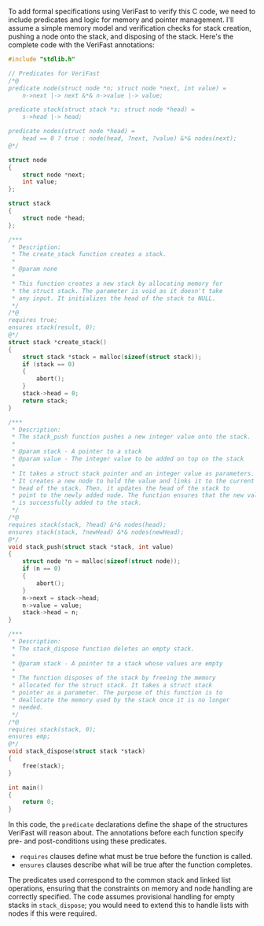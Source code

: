 To add formal specifications using VeriFast to verify this C code, we need to include predicates and logic for memory and pointer management. I'll assume a simple memory model and verification checks for stack creation, pushing a node onto the stack, and disposing of the stack. Here's the complete code with the VeriFast annotations:

```c
#include "stdlib.h"

// Predicates for VeriFast
/*@
predicate node(struct node *n; struct node *next, int value) =
    n->next |-> next &*& n->value |-> value;

predicate stack(struct stack *s; struct node *head) =
    s->head |-> head;

predicate nodes(struct node *head) =
    head == 0 ? true : node(head, ?next, ?value) &*& nodes(next);
@*/

struct node
{
    struct node *next;
    int value;
};

struct stack
{
    struct node *head;
};

/***
 * Description:
 * The create_stack function creates a stack.
 *
 * @param none
 *
 * This function creates a new stack by allocating memory for
 * the struct stack. The parameter is void as it doesn't take
 * any input. It initializes the head of the stack to NULL.
 */
/*@
requires true;
ensures stack(result, 0);
@*/
struct stack *create_stack()
{
    struct stack *stack = malloc(sizeof(struct stack));
    if (stack == 0)
    {
        abort();
    }
    stack->head = 0;
    return stack;
}

/***
 * Description:
 * The stack_push function pushes a new integer value onto the stack.
 *
 * @param stack - A pointer to a stack
 * @param value - The integer value to be added on top on the stack
 *
 * It takes a struct stack pointer and an integer value as parameters.
 * It creates a new node to hold the value and links it to the current
 * head of the stack. Then, it updates the head of the stack to
 * point to the newly added node. The function ensures that the new value
 * is successfully added to the stack.
 */
/*@
requires stack(stack, ?head) &*& nodes(head);
ensures stack(stack, ?newHead) &*& nodes(newHead);
@*/
void stack_push(struct stack *stack, int value)
{
    struct node *n = malloc(sizeof(struct node));
    if (n == 0)
    {
        abort();
    }
    n->next = stack->head;
    n->value = value;
    stack->head = n;
}

/***
 * Description:
 * The stack_dispose function deletes an empty stack.
 *
 * @param stack - A pointer to a stack whose values are empty
 *
 * The function disposes of the stack by freeing the memory
 * allocated for the struct stack. It takes a struct stack
 * pointer as a parameter. The purpose of this function is to
 * deallocate the memory used by the stack once it is no longer
 * needed.
 */
/*@
requires stack(stack, 0);
ensures emp;
@*/
void stack_dispose(struct stack *stack)
{
    free(stack);
}

int main()
{
    return 0;
}
```

In this code, the `predicate` declarations define the shape of the structures VeriFast will reason about. The annotations before each function specify pre- and post-conditions using these predicates.

- `requires` clauses define what must be true before the function is called.
- `ensures` clauses describe what will be true after the function completes.

The predicates used correspond to the common stack and linked list operations, ensuring that the constraints on memory and node handling are correctly specified. The code assumes provisional handling for empty stacks in `stack_dispose`; you would need to extend this to handle lists with nodes if this were required.
